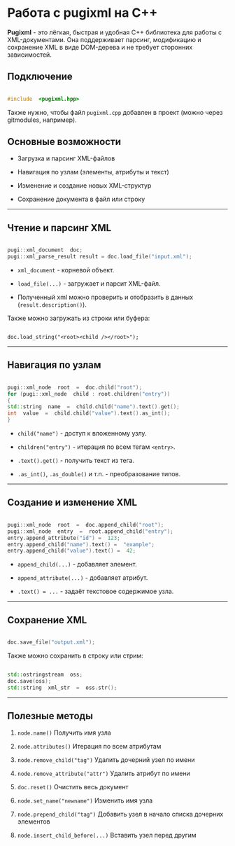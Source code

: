 
  

# Работа с pugixml на C++

  

**Pugixml** - это лёгкая, быстрая и удобная C++ библиотека для работы с XML-документами. Она поддерживает парсинг, модификацию и сохранение XML в виде DOM-дерева и не требует сторонних зависимостей.

  

## Подключение

  

```cpp

#include  <pugixml.hpp>

```

  

Также нужно, чтобы файл `pugixml.cpp` добавлен в проект (можно через gitmodules, например).

  

## Основные возможности

  

- Загрузка и парсинг XML-файлов

- Навигация по узлам (элементы, атрибуты и текст)

- Изменение и создание новых XML-структур

- Сохранение документа в файл или строку

  

----------

  

## Чтение и парсинг XML

  

```cpp

pugi::xml_document  doc;
pugi::xml_parse_result result = doc.load_file("input.xml");

```

  

-  `xml_document` - корневой объект.

-  `load_file(...)` - загружает и парсит XML-файл.

- Полученный xml можно проверить и отобразить в данных (`result.description()`).

  

Также можно загружать из строки или буфера:

  

```

doc.load_string("<root><child /></root>");

```

  

----------

  

## Навигация по узлам

  

```cpp

pugi::xml_node  root  =  doc.child("root");
for (pugi::xml_node  child : root.children("entry"))
{
std::string  name  =  child.child("name").text().get();
int  value  =  child.child("value").text().as_int();
}

```

  

-  `child("name")` - доступ к вложенному узлу.

-  `children("entry")` - итерация по всем тегам `<entry>`.

-  `.text().get()` - получить текст из тега.

-  `.as_int()`, `.as_double()` и т.п. - преобразование типов.

  

----------

  

## Создание и изменение XML

  

```cpp

pugi::xml_node  root  =  doc.append_child("root");
pugi::xml_node  entry  =  root.append_child("entry");
entry.append_attribute("id") =  123;
entry.append_child("name").text() =  "example";
entry.append_child("value").text() =  42;

```

-  `append_child(...)` - добавляет элемент.

-  `append_attribute(...)` - добавляет атрибут.

-  `.text() = ...` - задаёт текстовое содержимое узла.

  

----------

  

## Сохранение XML

  

```cpp

doc.save_file("output.xml");

```

  

Также можно сохранить в строку или стрим:

  

```cpp

std::ostringstream  oss;
doc.save(oss);
std::string  xml_str  =  oss.str();

```

  

----------

  

## Полезные методы

1. `node.name()` Получить имя узла

2. `node.attributes()` Итерация по всем атрибутам

3.  `node.remove_child("tag")` Удалить дочерний узел по имени

4. `node.remove_attribute("attr")` Удалить атрибут по имени

5. `doc.reset()` Очистить весь документ

6. `node.set_name("newname")` Изменить имя узла

7. `node.prepend_child("tag")` Добавить узел в начало списка дочерних элементов

8. `node.insert_child_before(...)` Вставить узел перед другим
